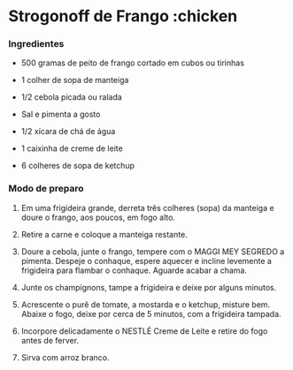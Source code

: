 ﻿# Strogonoff de Frango :chicken

### Ingredientes

    
 - 500 gramas de peito de frango cortado em cubos ou tirinhas

 - 1 colher de sopa de manteiga

 - 1/2 cebola picada ou ralada

 - Sal e pimenta a gosto

 - 1/2 xícara de chá de água

 - 1 caixinha de creme de leite

 - 6 colheres de sopa de ketchup

### Modo de preparo

1. Em uma frigideira grande, derreta três colheres (sopa) da manteiga e doure o frango, aos poucos, em fogo alto.

2. Retire a carne e coloque a manteiga restante.

3. Doure a cebola, junte o frango, tempere com o MAGGI MEY SEGREDO a pimenta. Despeje o conhaque, espere aquecer e incline levemente a frigideira para flambar o conhaque. Aguarde acabar a chama.

4. Junte os champignons, tampe a frigideira e deixe por alguns minutos.

5. Acrescente o purê de tomate, a mostarda e o ketchup, misture bem. Abaixe o fogo, deixe por cerca de 5 minutos, com a frigideira tampada.

6. Incorpore delicadamente o NESTLÉ Creme de Leite e retire do fogo antes de ferver.

7. Sirva com arroz branco.